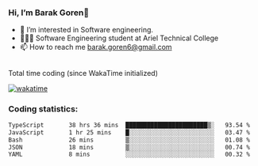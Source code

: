 ###  Hi, I’m Barak Goren👋
- 👀 I’m interested in Software engineering.
- 👨🏼‍🎓 Software Engineering student at Ariel Technical College
- 📫 How to reach me barak.goren6@gmail.com
##
Total time coding (since WakaTime initialized)

[![wakatime](https://wakatime.com/badge/user/5cc5ec80-a806-4ca2-a704-db29274e48cd.svg)](https://wakatime.com/@5cc5ec80-a806-4ca2-a704-db29274e48cd)

   
### Coding statistics:

<!--START_SECTION:waka-->

```txt
TypeScript       38 hrs 36 mins  ███████████████████████▒░   93.54 %
JavaScript       1 hr 25 mins    █░░░░░░░░░░░░░░░░░░░░░░░░   03.47 %
Bash             26 mins         ▒░░░░░░░░░░░░░░░░░░░░░░░░   01.08 %
JSON             18 mins         ▒░░░░░░░░░░░░░░░░░░░░░░░░   00.74 %
YAML             8 mins          ░░░░░░░░░░░░░░░░░░░░░░░░░   00.32 %
```

<!--END_SECTION:waka-->

<!---
barakgoren/barakgoren is a ✨ special ✨ repository because its `README.md` (this file) appears on your GitHub profile.
You can click the Preview link to take a look at your changes.
--->
